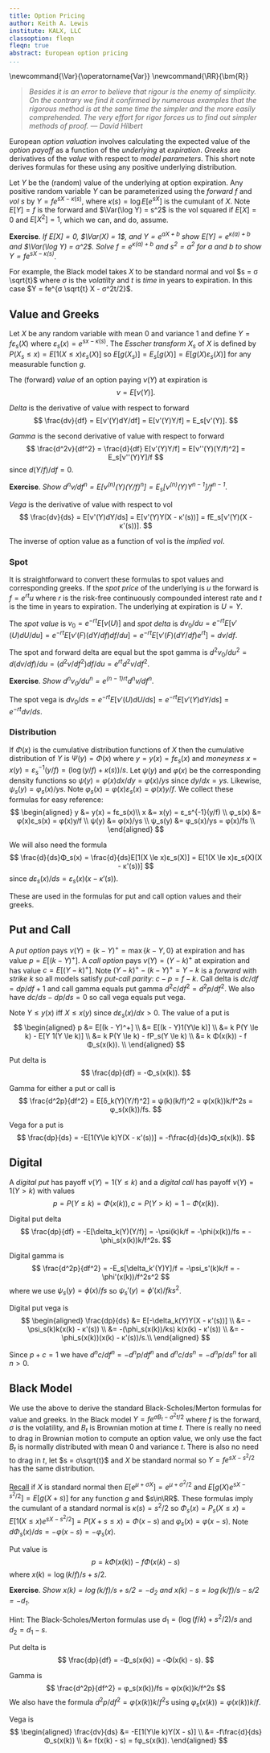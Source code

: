 ```yaml
---
title: Option Pricing
author: Keith A. Lewis
institute: KALX, LLC
classoption: fleqn
fleqn: true
abstract: European option pricing
...
```


\newcommand{\Var}{\operatorname{Var}}
\newcommand{\RR}{\bm{R}}

> _Besides it is an error to believe that rigour is the enemy of simplicity. 
> On the contrary we find it confirmed by numerous examples that the rigorous 
> method is at the same time the simpler and the more easily comprehended. 
> The very effort for rigor forces us to find out simpler methods of proof. 
> &mdash; David Hilbert_

European _option valuation_ involves calculating the expected value of
the _option payoff_ as a function of the _underlying_ at _expiration_.
_Greeks_ are derivatives of the _value_ with respect to _model parameters_.
This short note derives formulas for these using any positive underlying distribution.

Let $Y$ be the (random) value of the underlying at option expiration.
Any positive random variable $Y$ can be parameterized using the _forward_ $f$
and _vol_ $s$ by
$Y = f e^{s X - κ(s)}$, where $κ(s) = \log E[e^{s X}]$ is the cumulant of $X$.
Note $E[Y] = f$ is the forward and $\Var(\log Y) = s^2$ is the vol squared
if $E[X] = 0$ and $E[X^2] = 1$, which we can, and do, assume.

__Exercise__. _If $E[X] = 0$, $\Var(X) = 1$, and $Y = e^{aX + b}$
show $E[Y] = e^{κ(a) + b}$ and $\Var(\log Y) = a^2$.
Solve $f = e^{κ(a) + b}$ and $s^2 = a^2$ for $a$ and $b$
to show $Y = fe^{sX - κ(s)}$_.

For example, the Black model takes $X$ to be standard normal and vol
$s = σ \sqrt{t}$ where $σ$ is the _volatilty_ and $t$ is _time_ in years to expiration.
In this case $Y = fe^{σ \sqrt{t} X - σ^2t/2}$.

## Value and Greeks

Let $X$ be any random variable with mean 0 and variance 1 and define
$Y = fε_s(X)$ where $ε_s(x) = e^{sx - κ(s)}$.
The _Esscher transform_ $X_s$
of $X$ is defined by $P(X_s\le x) = E[1(X\le x)ε_s(X)]$
so $E[g(X_s)] = E_s[g(X)] = E[g(X)ε_s(X)]$ for any measurable function $g$.

The (forward) _value_ of an option paying $ν(Y)$ at expiration is
$$
v = E[ν(Y)].
$$

_Delta_ is the derivative of value with respect to forward
$$
	\frac{dv}{df} = E[ν'(Y)dY/df] = E[ν'(Y)Y/f] = E_s[ν'(Y)].
$$

_Gamma_ is the second derivative of value with respect to forward
$$
	\frac{d^2v}{df^2} = \frac{d}{df} E[ν'(Y)Y/f] = E[ν''(Y)(Y/f)^2] = E_s[ν''(Y)Y]/f
$$
since $d(Y/f)/df = 0$.

__Exercise__. _Show $d^nv/df^n = E[ν^{(n)}(Y)(Y/f)^n] = E_s[ν^{(n)}(Y)Y^{n-1}]/f^{n-1}$_.

_Vega_ is the derivative of value with respect to vol
$$
	\frac{dv}{ds} = E[ν'(Y)dY/ds] = E[ν'(Y)Y(X - κ'(s))] = fE_s[ν'(Y)(X - κ'(s))].
$$

The inverse of option value as a function of vol is the _implied vol_.

### Spot

It is straightforward to convert these formulas to spot values and corresponding greeks.
If the _spot price_ of the underlying is $u$ the forward is $f = e^{rt}u$
where $r$ is the risk-free continuously compounded interest rate and $t$ is
the time in years to expiration. The underlying at expiration is $U = Y$.

The _spot value_ is $v_0 = e^{-rt}E[ν(U)]$ and _spot delta_ is
$dv_0/du = e^{-rt}E[ν'(U) dU/du]
= e^{-rt}E[ν'(F) (dY/df) df/du]
= e^{-rt}E[ν'(F) (dY/df) e^{rt}]
= dv/df$.

The spot and forward delta are equal but the spot gamma is $d^2v_0/du^2 =
d(dv/df)/du = (d^2v/df^2) df/du = e^{rt} d^2v/df^2$.

__Exercise__. _Show $d^nv_0/du^n = e^{(n-1)rt}d^nv/df^n$_.

The spot vega is $dv_0/ds = e^{-rt}E[ν'(U) dU/ds] = e^{-rt}E[ν'(Y) dY/ds] = e^{-rt}dv/ds$.


### Distribution

If $Φ(x)$ is the cumulative distribution functions of $X$ then the cumulative
distribution of $Y$ is $Ψ(y) = Φ(x)$ where $y = y(x) = fε_s(x)$
and _moneyness_ $x = x(y) = ε_s^{-1}(y/f) = (\log(y/f) + κ(s))/s$.
Let $ψ(y)$ and $φ(x)$ be the corresponding density functions so
$ψ(y) = φ(x)dx/dy = φ(x)/ys$ since $dy/dx = ys$.
Likewise, $ψ_s(y) = φ_s(x)/ys$.
Note $φ_s(x) = φ(x)ε_s(x) = φ(x)y/f$.
We collect these formulas for easy reference:
$$
\begin{aligned}
	y &= y(x) = fε_s(x)\\
	x &= x(y) = ε_s^{-1}(y/f) \\
	φ_s(x) &= φ(x)ε_s(x) = φ(x)y/f \\
	ψ(y) &= φ(x)/ys \\
	ψ_s(y) &= φ_s(x)/ys = φ(x)/fs \\
\end{aligned}
$$

We will also need the formula
$$
\frac{d}{ds}Φ_s(x) = \frac{d}{ds}E[1(X \le x)ε_s(X)] = E[1(X \le x)ε_s(X)(X - κ'(s))]
$$
since $dε_s(x)/ds = ε_s(x)(x - κ'(s))$.

These are used in the formulas for put and call option values and their greeks.

## Put and Call

A _put option_ pays $ν(Y) = (k - Y)^+ = \max\{k - Y,0\}$ at expiration and has value
$p = E[(k - Y)^+]$.
A _call option_ pays $ν(Y) = (Y - k)^+$ at expiration and has value $c = E[(Y - k)^+]$.
Note $(Y - k)^+ - (k - Y)^+ = Y - k$ is a _forward_ with _strike_ $k$ so
all models satisfy _put-call parity_: $c - p = f - k$.
Call delta is $dc/df = dp/df + 1$ and call gamma equals put gamma $d^2c/df^2 = d^2p/df^2$.
We also have $dc/ds - dp/ds = 0$ so call vega equals put vega.

Note $Y \le y(x)$ iff $X \le x(y)$ since $dε_s(x)/dx > 0$.
The value of a put is
$$
\begin{aligned}
p &= E[(k - Y)^+] \\
  &= E[(k - Y)1(Y\le k)] \\
  &= k P(Y \le k) - E[Y 1(Y \le k)] \\
  &= k P(Y \le k) - fP_s(Y \le k) \\
  &= k Φ(x(k)) - f Φ_s(x(k)). \\
\end{aligned}
$$

Put delta is
$$
	\frac{dp}{df} = -Φ_s(x(k)). 
$$

Gamma for either a put or call is
$$
	\frac{d^2p}{df^2} = E[δ_k(Y)(Y/f)^2] = ψ(k)(k/f)^2 = φ(x(k))k/f^2s = φ_s(x(k))/fs.
$$

Vega for a put is
$$
	\frac{dp}{ds} = -E[1(Y\le k)Y(X - κ'(s))] = -f\frac{d}{ds}Φ_s(x(k)).
$$ 

## Digital

A _digital put_ has payoff $ν(Y) = 1(Y \le k)$ and
a _digital call_ has payoff $ν(Y) = 1(Y > k)$ with values
$$
	p = P(Y \le k) = Φ(x(k)), c = P(Y > k) = 1 - Φ(x(k)).
$$

Digital put delta 
$$
	\frac{dp}{df} = -E[\delta_k(Y)(Y/f)] = -\psi(k)k/f = -\phi(x(k))/fs = -\phi_s(x(k))k/f^2s.
$$

Digital gamma is 
$$
	\frac{d^2p}{df^2} = -E_s[\delta_k'(Y)Y]/f = -\psi_s'(k)k/f = -\phi'(x(k))/f^2s^2
$$
where we use $\psi_s(y) = \phi(x)/fs$ so $\psi_s'(y) = \phi'(x)/fks^2$.

Digital put vega is 
$$
\begin{aligned}
\frac{dp}{ds} &= E[-\delta_k(Y)Y(X - κ'(s))] \\
	&= -\psi_s(k)k(x(k) - κ'(s)) \\
	&= -(\phi_s(x(k))/ks) k(x(k) - κ'(s)) \\
	&= -\phi_s(x(k))(x(k) - κ'(s))/s.\\
\end{aligned}
$$

Since $p + c = 1$ we have $d^nc/df^n = -d^np/df^n$ and $d^nc/ds^n = -d^np/ds^n$ for all $n > 0$.

## Black Model

We use the above to derive the standard Black-Scholes/Merton formulas
for value and greeks. In the Black model $Y = fe^{σB_t - σ^2t/2}$ where
$f$ is the forward, $σ$ is the volatility, and
$B_t$ is Brownian motion at time $t$. There is really no need to drag
in Brownian motion to compute an option value, we only use the fact
$B_t$ is normally distributed with mean $0$ and variance $t$. There is also no need
to drag in $t$, let $s = σ\sqrt{t}$ and $X$ be standard normal
so $Y = fe^{sX - s^2/2}$ has the same distribution.

[Recall](cdf.html#normal) if $X$ is standard normal then $E[e^{μ + σ X}] = e^{μ + σ^2/2}$
and $E[g(X)e^{s X - s^2/2}] = E[g(X + s)]$ for any function $g$ and $s\in\RR$.
These formulas imply the cumulant of a standard normal is $κ(s) = s^2/2$
so $Φ_s(x) = P_s(X\le x) = E[1(X\le x)e^{s X - s^2/2}] = P(X + s \le x) = Φ(x - s)$
and $φ_s(x) = φ(x - s)$. Note $dΦ_s(x)/ds = -φ(x - s) = -φ_s(x)$.

Put value is 
$$
	p = k Φ(x(k)) - f Φ(x(k) - s)
$$
where $x(k) = \log(k/f)/s + s/2$.

__Exercise__. _Show $x(k) = \log(k/f)/s + s/2 = -d_2$ and $x(k) - s = \log(k/f)/s - s/2 = -d_1$_.

Hint: The Black-Scholes/Merton formulas use $d_1 = (\log(f/k) + s^2/2)/s$ and $d_2 = d_1 - s$.

Put delta is
$$
	\frac{dp}{df} = -Φ_s(x(k)) = -Φ(x(k) - s).
$$

Gamma is
$$
	\frac{d^2p}{df^2} = φ_s(x(k))/fs = φ(x(k))k/f^2s
$$
We also have the formula $d^2p/df^2 = φ(x(k))k/f^2s$
using $φ_s(x(k)) = φ(x(k))k/f$.

Vega is
$$
\begin{aligned}
	\frac{dv}{ds} &= -E[1(Y\le k)Y(X - s)] \\
	&= -f\frac{d}{ds}Φ_s(x(k)) \\
	&= f(x(k) - s) = fφ_s(x(k)).
\end{aligned}
$$
